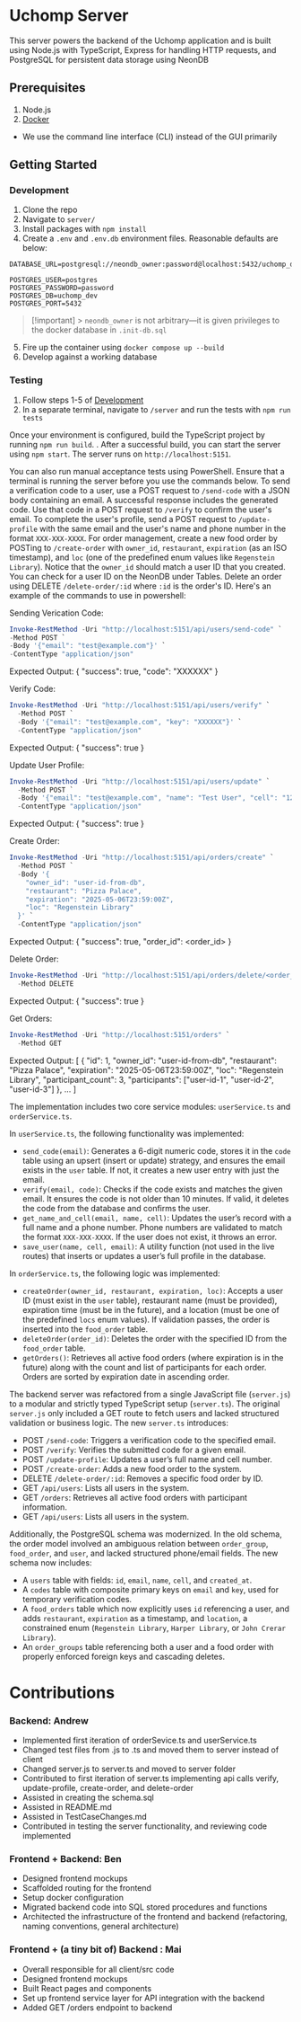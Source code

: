 # Uchomp Server

This server powers the backend of the Uchomp application and is built using Node.js with TypeScript, Express for handling HTTP requests, and PostgreSQL for persistent data storage using NeonDB

## Prerequisites

1. Node.js
2. [Docker](https://docs.docker.com/desktop/)

- We use the command line interface (CLI) instead of the GUI primarily

## Getting Started

### Development

1. Clone the repo
2. Navigate to `server/`
3. Install packages with `npm install`
4. Create a `.env` and `.env.db` environment files. Reasonable defaults are below:

```.env
DATABASE_URL=postgresql://neondb_owner:password@localhost:5432/uchomp_dev
```

```.env.db
POSTGRES_USER=postgres
POSTGRES_PASSWORD=password
POSTGRES_DB=uchomp_dev
POSTGRES_PORT=5432
```

> [!important] > `neondb_owner` is not arbitrary—it is given privileges to the docker database in `.init-db.sql`

5. Fire up the container using `docker compose up --build`
6. Develop against a working database

### Testing

1. Follow steps 1-5 of [Development](#Development)
2. In a separate terminal, navigate to `/server` and run the tests with `npm run tests`

Once your environment is configured, build the TypeScript project by running `npm run build`. . After a successful build, you can start the server using `npm start`. The server runs on `http://localhost:5151`.

You can also run manual acceptance tests using PowerShell. Ensure that a terminal is running the server before you use the commands below.
To send a verification code to a user, use a POST request to `/send-code` with a JSON body containing an email. A successful response includes the generated code. Use that code in a POST request to `/verify` to confirm the user's email. To complete the user's profile, send a POST request to `/update-profile` with the same email and the user's name and phone number in the format `XXX-XXX-XXXX`. For order management, create a new food order by POSTing to `/create-order` with `owner_id`, `restaurant`, `expiration` (as an ISO timestamp), and `loc` (one of the predefined enum values like `Regenstein Library`). Notice that the `owner_id` should match a user ID that you created. You can check for a user ID on the NeonDB under Tables. Delete an order using DELETE `/delete-order/:id` where `:id` is the order's ID.
Here's an example of the commands to use in powershell:

Sending Verication Code:
```powershell
Invoke-RestMethod -Uri "http://localhost:5151/api/users/send-code" `
-Method POST `
-Body '{"email": "test@example.com"}' `
-ContentType "application/json"
```

Expected Output:
{ "success": true, "code": "XXXXXX" }

Verify Code:

```powershell
Invoke-RestMethod -Uri "http://localhost:5151/api/users/verify" `
  -Method POST `
  -Body '{"email": "test@example.com", "key": "XXXXXX"}' `
  -ContentType "application/json"
```

Expected Output:
{ "success": true }

Update User Profile:

```powershell
Invoke-RestMethod -Uri "http://localhost:5151/api/users/update" `
  -Method POST `
  -Body '{"email": "test@example.com", "name": "Test User", "cell": "123-456-7890"}' `
  -ContentType "application/json"
```

Expected Output:
{ "success": true }

Create Order:

```powershell
Invoke-RestMethod -Uri "http://localhost:5151/api/orders/create" `
  -Method POST `
  -Body '{
    "owner_id": "user-id-from-db",
    "restaurant": "Pizza Palace",
    "expiration": "2025-05-06T23:59:00Z",
    "loc": "Regenstein Library"
  }' `
  -ContentType "application/json"
```

Expected Output:
{ "success": true, "order_id": <order_id> }

Delete Order:

```powershell
Invoke-RestMethod -Uri "http://localhost:5151/api/orders/delete/<order_id>" `
  -Method DELETE
```

Expected Output:
{ "success": true }

Get Orders:

```powershell
Invoke-RestMethod -Uri "http://localhost:5151/orders" `
  -Method GET
```

Expected Output:
[
{
"id": 1,
"owner_id": "user-id-from-db",
"restaurant": "Pizza Palace",
"expiration": "2025-05-06T23:59:00Z",
"loc": "Regenstein Library",
"participant_count": 3,
"participants": ["user-id-1", "user-id-2", "user-id-3"]
},
...
]

The implementation includes two core service modules: `userService.ts` and `orderService.ts`.

In `userService.ts`, the following functionality was implemented:

- `send_code(email)`: Generates a 6-digit numeric code, stores it in the `code` table using an upsert (insert or update) strategy, and ensures the email exists in the `user` table. If not, it creates a new user entry with just the email.
- `verify(email, code)`: Checks if the code exists and matches the given email. It ensures the code is not older than 10 minutes. If valid, it deletes the code from the database and confirms the user.
- `get_name_and_cell(email, name, cell)`: Updates the user’s record with a full name and a phone number. Phone numbers are validated to match the format `XXX-XXX-XXXX`. If the user does not exist, it throws an error.
- `save_user(name, cell, email)`: A utility function (not used in the live routes) that inserts or updates a user’s full profile in the database.

In `orderService.ts`, the following logic was implemented:

- `createOrder(owner_id, restaurant, expiration, loc)`: Accepts a user ID (must exist in the `user` table), restaurant name (must be provided), expiration time (must be in the future), and a location (must be one of the predefined `locs` enum values). If validation passes, the order is inserted into the `food_order` table.
- `deleteOrder(order_id)`: Deletes the order with the specified ID from the `food_order` table.
- `getOrders()`: Retrieves all active food orders (where expiration is in the future) along with the count and list of participants for each order. Orders are sorted by expiration date in ascending order.

The backend server was refactored from a single JavaScript file (`server.js`) to a modular and strictly typed TypeScript setup (`server.ts`). The original `server.js` only included a GET route to fetch users and lacked structured validation or business logic. The new `server.ts` introduces:

- POST `/send-code`: Triggers a verification code to the specified email.
- POST `/verify`: Verifies the submitted code for a given email.
- POST `/update-profile`: Updates a user’s full name and cell number.
- POST `/create-order`: Adds a new food order to the system.
- DELETE `/delete-order/:id`: Removes a specific food order by ID.
- GET `/api/users`: Lists all users in the system.
- GET `/orders`: Retrieves all active food orders with participant information.
- GET `/api/users`: Lists all users in the system.

Additionally, the PostgreSQL schema was modernized. In the old schema, the order model involved an ambiguous relation between `order_group`, `food_order`, and `user`, and lacked structured phone/email fields. The new schema now includes:

- A `users` table with fields: `id`, `email`, `name`, `cell`, and `created_at`.
- A `codes` table with composite primary keys on `email` and `key`, used for temporary verification codes.
- A `food_orders` table which now explicitly uses `id` referencing a user, and adds `restaurant`, `expiration` as a timestamp, and `location`, a constrained enum (`Regenstein Library`, `Harper Library`, or `John Crerar Library`).
- An `order_groups` table referencing both a user and a food order with properly enforced foreign keys and cascading deletes.

# Contributions

### Backend: Andrew

- Implemented first iteration of orderSevice.ts and userService.ts
- Changed test files from .js to .ts and moved them to server instead of client
- Changed server.js to server.ts and moved to server folder
- Contributed to first iteration of server.ts implementing api calls verify, update-profile, create-order, and delete-order
- Assisted in creating the schema.sql
- Assisted in README.md
- Assisted in TestCaseChanges.md
- Contributed in testing the server functionality, and reviewing code implemented

### Frontend + Backend: Ben

- Designed frontend mockups
- Scaffolded routing for the frontend
- Setup docker configuration
- Migrated backend code into SQL stored procedures and functions
- Architected the infrastructure of the frontend and backend (refactoring, naming conventions, general architecture)

### Frontend + (a tiny bit of) Backend : Mai

- Overall responsible for all client/src code
- Designed frontend mockups
- Built React pages and components
- Set up frontend service layer for API integration with the backend
- Added GET /orders endpoint to backend
